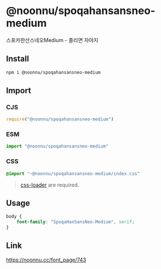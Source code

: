 # @noonnu/spoqahansansneo-medium
스포카한산스네오Medium - 졸리면 자야지

## Install
```sh
npm i @noonnu/spoqahansansneo-medium
```
## Import
### CJS
```js
require("@noonnu/spoqahansansneo-medium")
```
### ESM
```js
import "@noonnu/spoqahansansneo-medium"
```
### CSS 
```css
@import "~@noonnu/spoqahansansneo-medium/index.css"
```
> [css-loader](https://github.com/webpack-contrib/css-loader) are required.

## Usage
```css
body {
    font-family: "SpoqaHanSansNeo-Medium", serif;
}
```

## Link
https://noonnu.cc/font_page/743